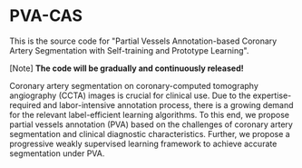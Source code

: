 # PVA-CAS  
This is the source code for "Partial Vessels Annotation-based Coronary Artery Segmentation with Self-training and Prototype Learning".  

[Note] **The code will be gradually and continuously released!**  

Coronary artery segmentation on coronary-computed tomography angiography (CCTA) images is crucial for clinical use. Due to the expertise-required and labor-intensive annotation process, there is a growing demand for the relevant label-efficient learning algorithms. To this end, we propose partial vessels annotation (PVA) based on the challenges of coronary artery segmentation and clinical diagnostic characteristics. Further, we propose a progressive weakly supervised learning framework to achieve accurate segmentation under PVA.
